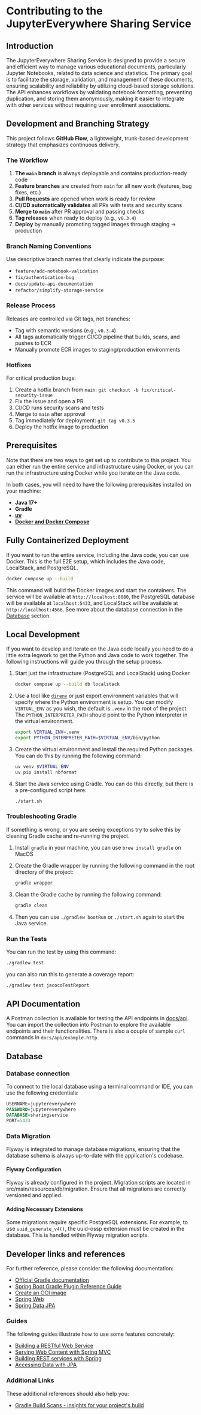 # Contributing to the JupyterEverywhere Sharing Service

## Introduction

The JupyterEverywhere Sharing Service is designed to provide a secure and efficient way to manage various educational documents, particularly Jupyter Notebooks, related to data science and statistics. The primary goal is to facilitate the storage, validation, and management of these documents, ensuring scalability and reliability by utilizing cloud-based storage solutions. The API enhances workflows by validating notebook formatting, preventing duplication, and storing them anonymously, making it easier to integrate with other services without requiring user enrollment associations.

## Development and Branching Strategy

This project follows **GitHub Flow**, a lightweight, trunk-based development strategy that emphasizes continuous delivery.

### The Workflow

1. **The `main` branch** is always deployable and contains production-ready code
2. **Feature branches** are created from `main` for all new work (features, bug fixes, etc.)
3. **Pull Requests** are opened when work is ready for review
4. **CI/CD automatically validates** all PRs with tests and security scans
5. **Merge to `main`** after PR approval and passing checks
6. **Tag releases** when ready to deploy (e.g., `v0.3.4`)
7. **Deploy** by manually promoting tagged images through staging → production

### Branch Naming Conventions

Use descriptive branch names that clearly indicate the purpose:

- `feature/add-notebook-validation`
- `fix/authentication-bug`
- `docs/update-api-documentation`
- `refactor/simplify-storage-service`

### Release Process

Releases are controlled via Git tags, not branches:

- Tag with semantic versions (e.g., `v0.3.4`)
- All tags automatically trigger CI/CD pipeline that builds, scans, and pushes to ECR
- Manually promote ECR images to staging/production environments

### Hotfixes

For critical production bugs:

1. Create a hotfix branch from `main`: `git checkout -b fix/critical-security-issue`
2. Fix the issue and open a PR
3. CI/CD runs security scans and tests
4. Merge to `main` after approval
5. Tag immediately for deployment: `git tag v0.3.5`
6. Deploy the hotfix image to production

## Prerequisites

Note that there are two ways to get set up to contribute to this project. You can either run the entire service and infrastructure using Docker, or you can run the infrastructure using Docker while you iterate on the Java code.

In both cases, you will need to have the following prerequisites installed on your machine:

- **Java 17+**
- **Gradle**
- [**uv**](https://docs.astral.sh/uv/#installation)
- [**Docker and Docker Compose**](https://docs.docker.com/get-docker/)

## Fully Containerized Deployment

If you want to run the entire service, including the Java code, you can use Docker. This is the full E2E setup, which includes the Java code, LocalStack, and PostgreSQL.

```bash
docker compose up --build
```

This command will build the Docker images and start the containers. The service will be available at `http://localhost:8080`, the PostgreSQL database will be available at `localhost:5433`, and LocalStack will be available at `http://localhost:4566`. See more about the database connection in the [Database](#database) section.

## Local Development

If you want to develop and iterate on the Java code locally you need to do a little extra legwork to get the Python and Java code to work together. The following instructions will guide you through the setup process.

1. Start just the infrastructure (PostgreSQL and LocalStack) using Docker

   ```bash
   docker compose up --build db localstack
   ```

2. Use a tool like [`direnv`](https://direnv.net/) or just export environment variables that will specify where the Python environment is setup. You can modify `VIRTUAL_ENV` as you wish, the default is `.venv` in the root of the project. The `PYTHON_INTERPRETER_PATH` should point to the Python interpreter in the virtual environment.

   ```bash
   export VIRTUAL_ENV=.venv
   export PYTHON_INTERPRETER_PATH=$VIRTUAL_ENV/bin/python
   ```

3. Create the virtual environment and install the required Python packages. You can do this by running the following command:

   ```bash
   uv venv $VIRTUAL_ENV
   uv pip install nbformat
   ```

4. Start the Java service using Gradle. You can do this directly, but there is a pre-configured script here:

   ```bash
   ./start.sh
   ```

### Troubleshooting Gradle

If something is wrong, or you are seeing exceptions try to solve this by cleaning Gradle cache and re-running the project.

1. Install `gradle` in your machine, you can use `brew install gradle` on MacOS
2. Create the Gradle wrapper by running the following command in the root directory of the project:

   ```bash
   gradle wrapper
   ```

3. Clean the Gradle cache by running the following command:

   ```bash
   gradle clean
   ```

4. Then you can use `./gradlew bootRun` or `./start.sh` again to start the Java service.

### Run the Tests

You can run the test by using this command:

```bash
./gradlew test
```

you can also run this to generate a coverage report:

```bash
./gradlew test jacocoTestReport
```

## API Documentation

A Postman collection is available for testing the API endpoints in [docs/api](docs/api). You can import the collection into Postman to explore the available endpoints and their functionalities. There is also a couple of sample `curl` commands in `docs/api/example.http`.

## Database

### Database connection

To connect to the local database using a terminal command or IDE, you can use the following credentials:

```sql
USERNAME=jupytereverywhere
PASSWORD=jupytereverywhere
DATABASE=sharingservice
PORT=5433
```

### Data Migration

Flyway is integrated to manage database migrations, ensuring that the database schema is always up-to-date with the application's codebase.

#### Flyway Configuration

Flyway is already configured in the project. Migration scripts are located in src/main/resources/db/migration. Ensure that all migrations are correctly versioned and applied.

#### Adding Necessary Extensions

Some migrations require specific PostgreSQL extensions. For example, to use `uuid_generate_v4()`, the uuid-ossp extension must be created in the database. This is handled within Flyway migration scripts.

## Developer links and references

For further reference, please consider the following documentation:

- [Official Gradle documentation](https://docs.gradle.org)
- [Spring Boot Gradle Plugin Reference Guide](https://docs.spring.io/spring-boot/3.3.3/gradle-plugin)
- [Create an OCI image](https://docs.spring.io/spring-boot/3.3.3/gradle-plugin/packaging-oci-image.html)
- [Spring Web](https://docs.spring.io/spring-boot/docs/3.3.3/reference/htmlsingle/index.html#web)
- [Spring Data JPA](https://docs.spring.io/spring-boot/docs/3.3.3/reference/htmlsingle/index.html#data.sql.jpa-and-spring-data)

### Guides

The following guides illustrate how to use some features concretely:

- [Building a RESTful Web Service](https://spring.io/guides/gs/rest-service/)
- [Serving Web Content with Spring MVC](https://spring.io/guides/gs/serving-web-content/)
- [Building REST services with Spring](https://spring.io/guides/tutorials/rest/)
- [Accessing Data with JPA](https://spring.io/guides/gs/accessing-data-jpa/)

### Additional Links

These additional references should also help you:

- [Gradle Build Scans - insights for your project's build](https://scans.gradle.com#gradle)

